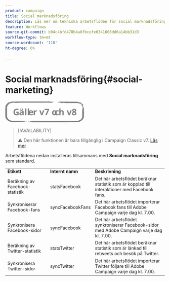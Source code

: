 ```yaml
---
product: campaign
title: Social marknadsföring
description: Läs mer om tekniska arbetsflöden för social marknadsföring
feature: Workflows
source-git-commit: b94c4bfd478b4a8fbcefe6341608dd6a14bb31d3
workflow-type: tm+mt
source-wordcount: '118'
ht-degree: 6%

---
```



# Social marknadsföring{#social-marketing}

![](../../assets/common.svg)

>[!AVAILABILITY]
>
>:warning: Den här funktionen är bara tillgänglig i Campaign Classic v7. [Läs mer](../../social/using/about-social-marketing.md)

Arbetsflödena nedan installeras tillsammans med **Social marknadsföring** som standard.

<table> 
 <tbody> 
  <tr> 
   <td> <strong>Etikett</strong><br /> </td> 
   <td> <strong>Internt namn</strong><br /> </td> 
   <td> <strong>Beskrivning</strong><br /> </td> 
  </tr> 
  <tr> 
   <td> <span class="uicontrol">Beräkning av Facebook-statistik</span> <br /> </td> 
   <td> <span class="uicontrol">statsFacebook</span> <br /> </td> 
   <td> Det här arbetsflödet beräknar statistik som är kopplad till interaktioner med Facebook fans.<br /> </td> 
  </tr> 
  <tr> 
   <td> <span class="uicontrol">Synkroniserar Facebook-fans</span> <br /> </td> 
   <td> <span class="uicontrol">syncFacebookFans</span> <br /> </td> 
   <td> Det här arbetsflödet importerar Facebook fans till Adobe Campaign varje dag kl. 7.00.<br /> </td> 
  </tr> 
  <tr> 
   <td> <span class="uicontrol">Synkronisera Facebook-sidor</span> <br /> </td> 
   <td> <span class="uicontrol">syncFacebook</span> <br /> </td> 
   <td> Det här arbetsflödet synkroniserar Facebook-sidor med Adobe Campaign varje dag kl. 7.00.<br /> </td> 
  </tr> 
  <tr> 
   <td> <span class="uicontrol">Beräkning av Twitter-statistik</span> <br /> </td> 
   <td> <span class="uicontrol">statsTwitter</span> <br /> </td> 
   <td> Det här arbetsflödet beräknar statistik som är länkad till retweets och besök på Twitter.<br /> </td> 
  </tr> 
  <tr> 
   <td> <span class="uicontrol">Synkronisera Twitter-sidor</span> <br /> </td> 
   <td> <span class="uicontrol">syncTwitter</span> <br /> </td> 
   <td> Det här arbetsflödet importerar Twitter följare till Adobe Campaign varje dag kl. 7.00.<br /> </td> 
  </tr> 
 </tbody> 
</table>


